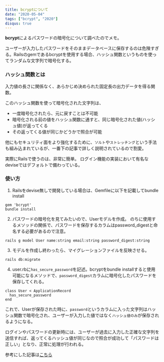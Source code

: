 ```yaml
---
title: bcryptについて
date: "2020-05-04"
tags: ["bcrypt", "2020"]
disqus: true
---
```


**bcrypt**によるパスワードの暗号化について調べたのでメモ。

ユーザーが入力したパスワードをそのままデータベースに保存するのは危険すぎる。Railsのgemであるbcryptを使用する場合、ハッシュ関数というものを使ってランダムな文字列で暗号化する。

### ハッシュ関数とは
入力値の長さに関係なく、あらかじめ決められた固定長の出力データを得る関数。

このハッシュ関数を使って暗号化された文字列は、

 - 一度暗号化されたら、元に戻すことは不可能
 - 暗号化される前の値をハッシュ関数に通すと、同じ暗号化された値(ハッシュ値)が返ってくる
 - その返ってくる値が同じかどうかで照合が可能

他にもセキュリティ面をより強化するために、`ソルト`や`ストレッチング`という手法も組み込まれているが、一番下の記事で詳しく説明されているので割愛。

実際にRailsで使うのは、非常に簡単。
ログイン機能の実装において有名なdeviseではデフォルトで備わっている。

### 使い方
1. Railsをdevise無しで開発している場合は、Gemfileに以下を記載してbundle install

```shell
gem 'bcrypt'
bundle install
```

2. パスワードの暗号化を見てみたいので、Userモデルを作成。
のちに使用するメソッドの関係で、パスワードを保存するカラムはpassword_digestと命名する必要があるので注意。

```shell
rails g model User name:string email:string password_digest:string
```

3. モデルを作成し終わったら、マイグレーションファイルを反映させる。

```shell
rails db:migrate
```

4. user.rbに`has_secure_password`を記述。bcryptをbundle installすると使用可能になるメソッドで、`password_digest`カラムに暗号化したパスワードを保存してくれる。

```shell
class User < ApplicationRecord
  has_secure_password
end
```

これで、Userが保存された時に、`password`というカラムに入った文字列はハッシュ関数で暗号化され、ユーザーが入力した値ではなく`ハッシュ値のみ`が保存されるようになる。

ログインやパスワードの更新時には、ユーザーが過去に入力した正確な文字列を送信すれば、返ってくるハッシュ値が同じなので照合が成功して「パスワードは正しい」となり、正常に処理が行われる。


参考にした記事は[こちら](https://liginc.co.jp/377191)
